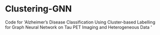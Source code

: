 # Clustering-GNN
 Code for 'Alzheimer’s Disease Classification Using Cluster-based Labelling for Graph Neural Network on Tau PET Imaging and Heterogeneous Data '
